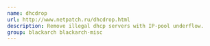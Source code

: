 ```yaml
---
name: dhcdrop
url: http://www.netpatch.ru/dhcdrop.html
description: Remove illegal dhcp servers with IP-pool underflow.
group: blackarch blackarch-misc
---
```


